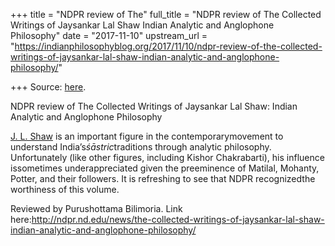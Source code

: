 +++
title = "NDPR review of The"
full_title = "NDPR review of The Collected Writings of Jaysankar Lal Shaw Indian Analytic and Anglophone Philosophy"
date = "2017-11-10"
upstream_url = "https://indianphilosophyblog.org/2017/11/10/ndpr-review-of-the-collected-writings-of-jaysankar-lal-shaw-indian-analytic-and-anglophone-philosophy/"

+++
Source: [here](https://indianphilosophyblog.org/2017/11/10/ndpr-review-of-the-collected-writings-of-jaysankar-lal-shaw-indian-analytic-and-anglophone-philosophy/).

NDPR review of The Collected Writings of Jaysankar Lal Shaw: Indian Analytic and Anglophone Philosophy

[J. L. Shaw](https://vimeo.com/103757970) is an important figure in the
contemporarymovement to understand India’s*śāstric*traditions through
analytic philosophy. Unfortunately (like other figures, including Kishor
Chakrabarti), his influence issometimes underappreciated given the
preeminence of Matilal, Mohanty, Potter, and their followers. It is
refreshing to see that NDPR recognizedthe worthiness of this volume.

Reviewed by Purushottama Bilimoria. Link
here:<http://ndpr.nd.edu/news/the-collected-writings-of-jaysankar-lal-shaw-indian-analytic-and-anglophone-philosophy/>
